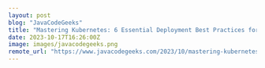 ```yaml
---
layout: post
blog: "JavaCodeGeeks"
title: "Mastering Kubernetes: 6 Essential Deployment Best Practices for Project Success"
date: 2023-10-17T16:26:00Z
image: images/javacodegeeks.png
remote_url: "https://www.javacodegeeks.com/2023/10/mastering-kubernetes-6-essential-deployment-best-practices-for-project-success.html"
---
```

